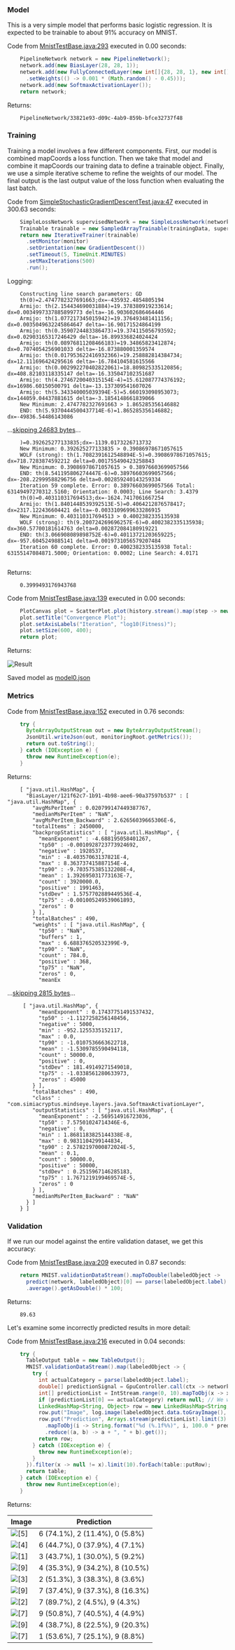 ### Model
This is a very simple model that performs basic logistic regression. It is expected to be trainable to about 91% accuracy on MNIST.

Code from [MnistTestBase.java:293](../../../../../../../src/test/java/com/simiacryptus/mindseye/opt/MnistTestBase.java#L293) executed in 0.00 seconds: 
```java
    PipelineNetwork network = new PipelineNetwork();
    network.add(new BiasLayer(28, 28, 1));
    network.add(new FullyConnectedLayer(new int[]{28, 28, 1}, new int[]{10})
      .setWeights(() -> 0.001 * (Math.random() - 0.45)));
    network.add(new SoftmaxActivationLayer());
    return network;
```

Returns: 

```
    PipelineNetwork/33821e93-d09c-4ab9-859b-bfce32737f48
```



### Training
Training a model involves a few different components. First, our model is combined mapCoords a loss function. Then we take that model and combine it mapCoords our training data to define a trainable object. Finally, we use a simple iterative scheme to refine the weights of our model. The final output is the last output value of the loss function when evaluating the last batch.

Code from [SimpleStochasticGradientDescentTest.java:47](../../../../../../../src/test/java/com/simiacryptus/mindseye/opt/trainable/SimpleStochasticGradientDescentTest.java#L47) executed in 300.63 seconds: 
```java
    SimpleLossNetwork supervisedNetwork = new SimpleLossNetwork(network, new EntropyLossLayer());
    Trainable trainable = new SampledArrayTrainable(trainingData, supervisedNetwork, 10000);
    return new IterativeTrainer(trainable)
      .setMonitor(monitor)
      .setOrientation(new GradientDescent())
      .setTimeout(5, TimeUnit.MINUTES)
      .setMaxIterations(500)
      .run();
```
Logging: 
```
    Constructing line search parameters: GD
    th(0)=2.4747782327691663;dx=-435932.4854805194
    Armijo: th(2.154434690031884)=19.378380919233614; dx=0.0034997337885899773 delta=-16.903602686464446
    Armijo: th(1.077217345015942)=19.376493481411156; dx=0.0035049632245864647 delta=-16.90171524864199
    Armijo: th(0.3590724483386473)=19.374115056793592; dx=0.02903165317246429 delta=-16.899336824024424
    Armijo: th(0.08976811208466183)=19.34865823412874; dx=0.7074054256901033 delta=-16.873880001359574
    Armijo: th(0.017953622416932366)=19.258882814384734; dx=12.111696424295616 delta=-16.784104581615566
    Armijo: th(0.002992270402822061)=18.809825335120856; dx=408.82103118335147 delta=-16.335047102351687
    Armijo: th(4.2746720040315154E-4)=15.612087774376192; dx=16986.60150500791 delta=-13.137309541607026
    Armijo: th(5.343340005039394E-5)=5.660193098953073; dx=144059.04437881615 delta=-3.1854148661839066
    New Minimum: 2.4747782327691663 > 1.865285356146882
    END: th(5.9370444500437714E-6)=1.865285356146882; dx=-49836.54486143086
```
...[skipping 24683 bytes](etc/183.txt)...
```
    )=0.392625277133835;dx=-1139.0173226713732
    New Minimum: 0.392625277133835 > 0.39086978671057615
    WOLF (strong): th(1.7082391612548894E-5)=0.39086978671057615; dx=718.7283874592212 delta=0.001755490423258843
    New Minimum: 0.39086978671057615 > 0.38976603699057566
    END: th(8.541195806274447E-6)=0.38976603699057566; dx=-208.22999588296756 delta=0.002859240143259334
    Iteration 59 complete. Error: 0.38976603699057566 Total: 63149497270312.5160; Orientation: 0.0003; Line Search: 3.4379
    th(0)=0.403110317694513;dx=-1624.7417061667254
    Armijo: th(1.8401448539392513E-5)=0.4064212876578417; dx=2317.122436604421 delta=-0.0033109699633286915
    New Minimum: 0.403110317694513 > 0.4002382335135938
    WOLF (strong): th(9.200724269696257E-6)=0.4002382335135938; dx=360.57700181614763 delta=0.002872084180919221
    END: th(3.066908089898752E-6)=0.40113721203659225; dx=-957.6045249885141 delta=0.0019731056579207484
    Iteration 60 complete. Error: 0.4002382335135938 Total: 63155147084871.5000; Orientation: 0.0002; Line Search: 4.0171
    
```

Returns: 

```
    0.3999493176943768
```



Code from [MnistTestBase.java:139](../../../../../../../src/test/java/com/simiacryptus/mindseye/opt/MnistTestBase.java#L139) executed in 0.00 seconds: 
```java
    PlotCanvas plot = ScatterPlot.plot(history.stream().map(step -> new double[]{step.iteration, Math.log10(step.point.getMean())}).toArray(i -> new double[i][]));
    plot.setTitle("Convergence Plot");
    plot.setAxisLabels("Iteration", "log10(Fitness)");
    plot.setSize(600, 400);
    return plot;
```

Returns: 

![Result](etc/test.851.png)



Saved model as [model0.json](etc/model0.json)

### Metrics
Code from [MnistTestBase.java:152](../../../../../../../src/test/java/com/simiacryptus/mindseye/opt/MnistTestBase.java#L152) executed in 0.76 seconds: 
```java
    try {
      ByteArrayOutputStream out = new ByteArrayOutputStream();
      JsonUtil.writeJson(out, monitoringRoot.getMetrics());
      return out.toString();
    } catch (IOException e) {
      throw new RuntimeException(e);
    }
```

Returns: 

```
    [ "java.util.HashMap", {
      "BiasLayer/121f62c7-1b91-4b98-aee6-90a37597b537" : [ "java.util.HashMap", {
        "avgMsPerItem" : 0.020799147449387767,
        "medianMsPerItem" : "NaN",
        "avgMsPerItem_Backward" : 2.62656039665306E-6,
        "totalItems" : 2450000,
        "backpropStatistics" : [ "java.util.HashMap", {
          "meanExponent" : -4.688195058401267,
          "tp50" : -0.0010928723773924692,
          "negative" : 1928537,
          "min" : -8.40357063137821E-4,
          "max" : 8.363737415887154E-4,
          "tp90" : -9.703575385132208E-4,
          "mean" : 1.392695031773163E-7,
          "count" : 3920000.0,
          "positive" : 1991463,
          "stdDev" : 1.5757702889449536E-4,
          "tp75" : -0.001005249539061893,
          "zeros" : 0
        } ],
        "totalBatches" : 490,
        "weights" : [ "java.util.HashMap", {
          "tp50" : "NaN",
          "buffers" : 1,
          "max" : 6.688376520532399E-9,
          "tp90" : "NaN",
          "count" : 784.0,
          "positive" : 368,
          "tp75" : "NaN",
          "zeros" : 0,
          "meanEx
```
...[skipping 2815 bytes](etc/184.txt)...
```
     [ "java.util.HashMap", {
          "meanExponent" : 0.17437751491537432,
          "tp50" : -1.1127258256148456,
          "negative" : 5000,
          "min" : -952.1255335152117,
          "max" : 0.0,
          "tp90" : -1.0107536663622718,
          "mean" : -1.5309785590494118,
          "count" : 50000.0,
          "positive" : 0,
          "stdDev" : 181.49149271549018,
          "tp75" : -1.0338561280633973,
          "zeros" : 45000
        } ],
        "totalBatches" : 490,
        "class" : "com.simiacryptus.mindseye.layers.java.SoftmaxActivationLayer",
        "outputStatistics" : [ "java.util.HashMap", {
          "meanExponent" : -2.569514916723036,
          "tp50" : 7.57501024714346E-6,
          "negative" : 0,
          "min" : 1.8681183825144338E-8,
          "max" : 0.9831104299144834,
          "tp90" : 2.5782197000872024E-5,
          "mean" : 0.1,
          "count" : 50000.0,
          "positive" : 50000,
          "stdDev" : 0.2515967146285183,
          "tp75" : 1.7671219199469574E-5,
          "zeros" : 0
        } ],
        "medianMsPerItem_Backward" : "NaN"
      } ]
    } ]
```



### Validation
If we run our model against the entire validation dataset, we get this accuracy:

Code from [MnistTestBase.java:209](../../../../../../../src/test/java/com/simiacryptus/mindseye/opt/MnistTestBase.java#L209) executed in 0.87 seconds: 
```java
    return MNIST.validationDataStream().mapToDouble(labeledObject ->
      predict(network, labeledObject)[0] == parse(labeledObject.label) ? 1 : 0)
      .average().getAsDouble() * 100;
```

Returns: 

```
    89.63
```



Let's examine some incorrectly predicted results in more detail:

Code from [MnistTestBase.java:216](../../../../../../../src/test/java/com/simiacryptus/mindseye/opt/MnistTestBase.java#L216) executed in 0.04 seconds: 
```java
    try {
      TableOutput table = new TableOutput();
      MNIST.validationDataStream().map(labeledObject -> {
        try {
          int actualCategory = parse(labeledObject.label);
          double[] predictionSignal = GpuController.call(ctx -> network.eval(ctx, labeledObject.data).getData().get(0).getData());
          int[] predictionList = IntStream.range(0, 10).mapToObj(x -> x).sorted(Comparator.comparing(i -> -predictionSignal[i])).mapToInt(x -> x).toArray();
          if (predictionList[0] == actualCategory) return null; // We will only examine mispredicted rows
          LinkedHashMap<String, Object> row = new LinkedHashMap<String, Object>();
          row.put("Image", log.image(labeledObject.data.toGrayImage(), labeledObject.label));
          row.put("Prediction", Arrays.stream(predictionList).limit(3)
            .mapToObj(i -> String.format("%d (%.1f%%)", i, 100.0 * predictionSignal[i]))
            .reduce((a, b) -> a + ", " + b).get());
          return row;
        } catch (IOException e) {
          throw new RuntimeException(e);
        }
      }).filter(x -> null != x).limit(10).forEach(table::putRow);
      return table;
    } catch (IOException e) {
      throw new RuntimeException(e);
    }
```

Returns: 

Image | Prediction
----- | ----------
![[5]](etc/test.852.png) | 6 (74.1%), 2 (11.4%), 0 (5.8%) 
![[4]](etc/test.853.png) | 6 (44.7%), 0 (37.9%), 4 (7.1%) 
![[1]](etc/test.854.png) | 3 (43.7%), 1 (30.0%), 5 (9.2%) 
![[9]](etc/test.855.png) | 4 (35.3%), 9 (34.2%), 8 (10.5%)
![[3]](etc/test.856.png) | 2 (51.3%), 3 (38.3%), 8 (3.6%) 
![[9]](etc/test.857.png) | 7 (37.4%), 9 (37.3%), 8 (16.3%)
![[2]](etc/test.858.png) | 7 (89.7%), 2 (4.5%), 9 (4.3%)  
![[7]](etc/test.859.png) | 9 (50.8%), 7 (40.5%), 4 (4.9%) 
![[9]](etc/test.860.png) | 4 (38.7%), 8 (22.5%), 9 (20.3%)
![[7]](etc/test.861.png) | 1 (53.6%), 7 (25.1%), 9 (8.8%) 




